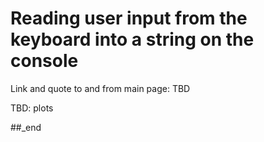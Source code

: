 # Reading user input from the keyboard into a string on the console

Link and quote to and from main page: TBD

TBD: plots

##_end
